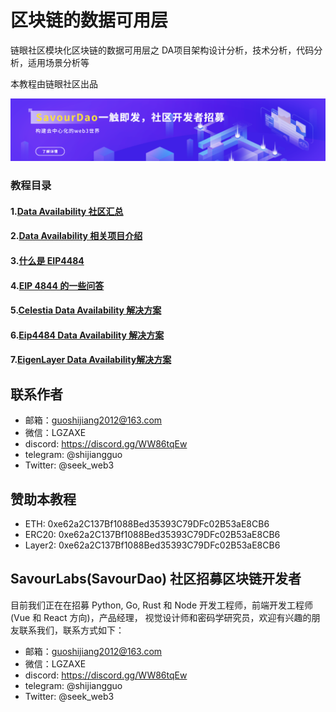 # 区块链的数据可用层

链眼社区模块化区块链的数据可用层之 DA项目架构设计分析，技术分析，代码分析，适用场景分析等

本教程由链眼社区出品

[![savourlabs](https://github.com/0xchaineye/chaineye-blockchain-interview/blob/main/images/pic_chang.png)](https://github.com/savour-labs)


### 教程目录

#### 1.[Data Availability 社区汇总](https://github.com/0xchaineye/chaineye-data-availability/blob/main/00-community/readme.md)
#### 2.[Data Availability 相关项目介绍](https://github.com/0xchaineye/chaineye-data-availability/tree/main/01-introduce#readme)
#### 3.[什么是 EIP4484 ](https://github.com/0xchaineye/chaineye-data-availability/tree/main/03-eip4484-qs#readme)
#### 4.[EIP 4844 的一些问答](https://github.com/0xchaineye/chaineye-data-availability/tree/main/03-eip4484-qs#readme)
#### 5.[Celestia Data Availability 解决方案]()
#### 6.[Eip4484 Data Availability 解决方案]()
#### 7.[EigenLayer Data Availability解决方案]()


## 联系作者

- 邮箱：guoshijiang2012@163.com
- 微信：LGZAXE
- discord: https://discord.gg/WW86tqEw
- telegram: @shijiangguo
- Twitter: @seek_web3

## 赞助本教程

- ETH: 0xe62a2C137Bf1088Bed35393C79DFc02B53aE8CB6
- ERC20: 0xe62a2C137Bf1088Bed35393C79DFc02B53aE8CB6
- Layer2: 0xe62a2C137Bf1088Bed35393C79DFc02B53aE8CB6


## SavourLabs(SavourDao) 社区招募区块链开发者

目前我们正在在招募 Python, Go, Rust 和 Node 开发工程师，前端开发工程师(Vue 和 React 方向)，产品经理， 视觉设计师和密码学研究员，欢迎有兴趣的朋友联系我们，联系方式如下：

- 邮箱：guoshijiang2012@163.com
- 微信：LGZAXE
- discord: https://discord.gg/WW86tqEw
- telegram: @shijiangguo
- Twitter: @seek_web3

